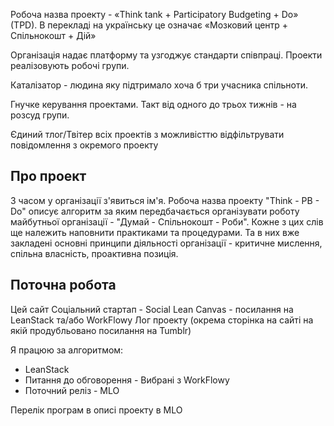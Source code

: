 Робоча назва проекту - «Think tank + Participatory Budgeting + Do» (TPD). В перекладі на українську це означає «Мозковий центр + Спільнокошт + Дій» 

Організація надає платформу та узгоджує стандарти співпраці. Проекти реалізовують робочі групи.

Каталізатор - людина яку підтримало хоча б три учасника спільноти.

Гнучке керування проектами. Такт від одного до трьох тижнів - на розсуд групи. 

Єдиний тлог/Твітер всіх проектів з можливісттю відфільтрувати повідомлення з окремого проекту

## Про проект
З часом у організації з'явиться ім'я. Робоча назва проекту "Think - PB - Do" описує алгоритм за яким передбачається організувати роботу майбутньої організації - "Думай - Спільнокошт - Роби". Кожне з цих слів ще належить наповнити практиками та процедурами. Та в них вже закладені основні принципи діяльності організації - критичне мислення, спільна власність, проактивна позиція.

## Поточна робота
Цей сайт
Соціальний стартап - Social Lean Canvas - посилання на LeanStack та/або WorkFlowy
Лог проекту (окрема сторінка на сайті на якій продубльовано посилання на Tumblr)

Я працюю за алгоритмом:

- LeanStack
- Питання до обговорення - Вибрані з WorkFlowy
- Поточний реліз - MLO

Перелік програм в описі проекту в MLO
